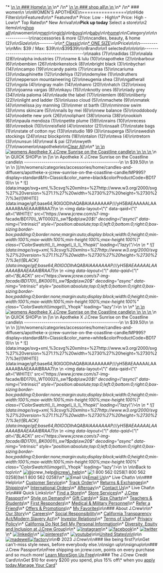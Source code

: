 "*   [\n    \n    ### Home\n    \n    ](/)\n*   /\n*   [\n    \n    ### shop all\n    \n    ](/all)\n*   /\n*   ### women\n    \n\nWOMEN'S APOTHEKE\n================\n\nHide Filters\n\nFeatured\n\n*   Featured\n*   Price: Low - High\n*   Price: High - Low\n*   Top Rated\n*   New Arrival\n\n**Pick up today** Select a store\n\n2 items\n\n[shop all](/all/?crawl=no)\n\nwomen\n\n[men](/all/mens?crawl=no)\n\n[girls](/all/girls?crawl=no)\n\n[boys](/all/boys?crawl=no)\n\n[baby](/all/baby?crawl=no)\n\n[home](/all/home?crawl=no)\n\nCategory\n\n\n------------\n\n[](/all/womens?sub-categories=womens-shopall-accessoriesAndMore&brand=APOTHEKE&crawl=no)accessories & more (2)\n\n[](/all/womens?sub-categories=womens-shopall-home&brand=APOTHEKE&crawl=no)candles, beauty, & home (2)\n\nSize\n\n\n--------\n\n[*   Classic](/all/womens?brand=APOTHEKE&crawl=no&fit=Classic)\n\n[*   ONE SIZE](/all/womens?brand=APOTHEKE&crawl=no&size=ONE%20SIZE)\n\nPrice\n\n\n---------\n\nMin: $39 / Max: $39\n\n$39$39\n\nBrand\n\n1 selected[](/all/womens?crawl=no)\n\n\n\n\n-----------------------------------------------\n\n[](/all/womens?brand=AAKS,APOTHEKE&crawl=no)aaks (7)\n\n[](/all/womens?brand=ADIDAS,APOTHEKE&crawl=no)adidas (3)\n\n[](/all/womens?brand=ALALA,APOTHEKE&crawl=no)alala (28)\n\n[](/all/womens?brand=ALPHA%20INDUSTRIES,APOTHEKE&crawl=no)alpha industries (7)\n\n[](/all/womens?brand=AME%20%26%20LULU,APOTHEKE&crawl=no)ame & lulu (10)\n\n[](/all/womens?crawl=no)apotheke (2)\n\n[](/all/womens?brand=APOTHEKE,BARBOUR&crawl=no)barbour (6)\n\n[](/all/womens?brand=APOTHEKE,BEMBIEN&crawl=no)bembien (26)\n\n[](/all/womens?brand=APOTHEKE,Birkenstock&crawl=no)birkenstock (8)\n\n[](/all/womens?brand=APOTHEKE,BRIGHT%20BLACK&crawl=no)bright black (3)\n\n[](/all/womens?brand=APOTHEKE,BYCHARI&crawl=no)bychari (14)\n\n[](/all/womens?brand=APOTHEKE,CAMPO&crawl=no)campo (19)\n\n[](/all/womens?brand=APOTHEKE,CANDY%20PAINTS&crawl=no)candy paints (7)\n\n[](/all/womens?brand=APOTHEKE,CARAA&crawl=no)caraa (5)\n\n[](/all/womens?brand=APOTHEKE,CARIUMA&crawl=no)cariuma (3)\n\n[](/all/womens?brand=APOTHEKE,DAUPHINETTE&crawl=no)dauphinette (12)\n\n[](/all/womens?brand=APOTHEKE,DEHIYA&crawl=no)dehiya (12)\n\n[](/all/womens?brand=APOTHEKE,DEMYLEE&crawl=no)demylee (1)\n\n[](/all/womens?brand=APOTHEKE,DRUTHERS&crawl=no)druthers (2)\n\n[](/all/womens?brand=APOTHEKE,EPPERSON%20MOUNTAINEERING&crawl=no)epperson mountaineering (2)\n\n[](/all/womens?brand=APOTHEKE,EUGENIA%20SHEA&crawl=no)eugenia shea (3)\n\n[](/all/womens?brand=APOTHEKE,GATHERALL&crawl=no)gatherall (2)\n\n[](/all/womens?brand=APOTHEKE,GOLA&crawl=no)gola (4)\n\n[](/all/womens?brand=APOTHEKE,GRAY%20MALIN&crawl=no)gray malin (14)\n\n[](/all/womens?brand=APOTHEKE,HANRO&crawl=no)hanro (20)\n\n[](/all/womens?brand=APOTHEKE,HATCH&crawl=no)hatch (32)\n\n[](/all/womens?brand=APOTHEKE,IXOQ&crawl=no)ixoq (3)\n\n[](/all/womens?brand=APOTHEKE,JOANNA%20VARGAS&crawl=no)joanna vargas (8)\n\n[](/all/womens?brand=APOTHEKE,KAYU&crawl=no)kayu (15)\n\n[](/all/womens?brand=APOTHEKE,KNOTTY%20ONES&crawl=no)knotty ones (6)\n\n[](/all/womens?brand=APOTHEKE,LADY%20GREY&crawl=no)lady grey (34)\n\n[](/all/womens?brand=APOTHEKE,LA%20PALOMA&crawl=no)la paloma (4)\n\n[](/all/womens?brand=APOTHEKE,LAUDE%20THE%20LABEL&crawl=no)laude the label (17)\n\n[](/all/womens?brand=APOTHEKE,LEMLEM&crawl=no)lemlem (66)\n\n[](/all/womens?brand=APOTHEKE,LIBERTY&crawl=no)liberty (22)\n\n[](/all/womens?brand=APOTHEKE,LIGHT%20AND%20LADDER&crawl=no)light and ladder (5)\n\n[](/all/womens?brand=APOTHEKE,LUSSO%20CLOUD&crawl=no)lusso cloud (5)\n\n[](/all/womens?brand=APOTHEKE,MACHETE&crawl=no)machete (9)\n\n[](/all/womens?brand=APOTHEKE,MATEK&crawl=no)matek (4)\n\n[](/all/womens?brand=APOTHEKE,MELISSA%20JOY%20MANNING&crawl=no)melissa joy manning (3)\n\n[](/all/womens?brand=APOTHEKE,MER%20ST%20BARTH&crawl=no)mer st barth (3)\n\n[](/all/womens?brand=APOTHEKE,MINNOW%20SWIM&crawl=no)minnow swim (3)\n\n[](/all/womens?brand=APOTHEKE,MS%20SKINCARE&crawl=no)ms skincare (5)\n\n[](/all/womens?brand=APOTHEKE,NAILS%20BY%20MEI&crawl=no)nails by mei (6)\n\n[](/all/womens?brand=APOTHEKE,NEW%20BALANCE&crawl=no)new balance (5)\n\n[](/all/womens?brand=APOTHEKE,ODDOBODY&crawl=no)oddobody (4)\n\n[](/all/womens?brand=APOTHEKE,ODETTE%20NEW%20YORK&crawl=no)odette new york (26)\n\n[](/all/womens?brand=APOTHEKE,OLIPHANT&crawl=no)oliphant (38)\n\n[](/all/womens?brand=APOTHEKE,ONIA&crawl=no)onia (38)\n\n[](/all/womens?brand=APOTHEKE,OOKIOH&crawl=no)ookioh (6)\n\n[](/all/womens?brand=APOTHEKE,PAULA%20MENDOZA&crawl=no)paula mendoza (1)\n\n[](/all/womens?brand=APOTHEKE,PETITE%20PLUME&crawl=no)petite plume (59)\n\n[](/all/womens?brand=APOTHEKE,RAINS&crawl=no)rains (10)\n\n[](/all/womens?brand=APOTHEKE,RECESS&crawl=no)recess (8)\n\n[](/all/womens?brand=APOTHEKE,REEBOK&crawl=no)reebok (10)\n\n[](/all/womens?brand=APOTHEKE,REISFIELD&crawl=no)reisfield (4)\n\n[](/all/womens?brand=APOTHEKE,REISTOR&crawl=no)reistor (21)\n\n[](/all/womens?brand=APOTHEKE,SAALT&crawl=no)saalt (7)\n\n[](/all/womens?brand=APOTHEKE,STATE%20BAGS&crawl=no)state bags (1)\n\n[](/all/womens?brand=APOTHEKE,STATE%20OF%20COTTON%20NYC&crawl=no)state of cotton nyc (13)\n\n[](/all/womens?brand=APOTHEKE,STUDIO%20189&crawl=no)studio 189 (3)\n\n[](/all/womens?brand=APOTHEKE,SUPERGA&crawl=no)superga (5)\n\n[](/all/womens?brand=APOTHEKE,SWEDISH%20STOCKINGS&crawl=no)swedish stockings (24)\n\n[](/all/womens?brand=APOTHEKE,SZ%20BLOCKPRINTS&crawl=no)sz blockprints (18)\n\n[](/all/womens?brand=APOTHEKE,TALON&crawl=no)talon (12)\n\n[](/all/womens?brand=APOTHEKE,TEVA&crawl=no)teva (4)\n\n[](/all/womens?brand=APOTHEKE,TRETORN&crawl=no)tretorn (3)\n\n[](/all/womens?brand=APOTHEKE,UNSUN&crawl=no)unsun (4)\n\n[](/all/womens?brand=APOTHEKE,WAL%20%26%20PAI&crawl=no)wal & pai (2)\n\n[](/all/womens?brand=APOTHEKE,WYETH&crawl=no)wyeth (7)\n\nwomen[](/all/?crawl=no)\n\napotheke[](/all/womens?crawl=no)\n\n[Clear All](/all/?crawl=no)\n\n*   [\n    \n    ![womens Apotheke X J.Crew Sunrise on the Coastline candle](https://www.jcrew.com/s7-img-facade/BD170_BK0001?hei=640&crop=0,0,512,0)\n    \n    \n    \n    ](/m/womens/categories/accessories/home/candles-and-diffusers/apotheke-x-jcrew-sunrise-on-the-coastline-candle/MP995?display=standard&fit=Classic&color_name=black&colorProductCode=BD170)\n    \n    QUICK SHOP\n    \n    [\n    \n    Apotheke X J.Crew Sunrise on the Coastline candle\n    -------------------------------------------------\n    \n    $39.50\n    \n    \n    \n    ](/m/womens/categories/accessories/home/candles-and-diffusers/apotheke-x-jcrew-sunrise-on-the-coastline-candle/MP995?display=standard&fit=Classic&color_name=black&colorProductCode=BD170)\n    \n    *   ![](data:image/svg+xml,%3csvg%20xmlns=%27http://www.w3.org/2000/svg%27%20version=%271.1%27%20width=%2730%27%20height=%2730%27/%3e)![WHITE](data:image/gif;base64,R0lGODlhAQABAIAAAAAAAP///yH5BAEAAAAALAAAAAABAAEAAAIBRAA7)\n        \n        <img data-layout=\"\" data-qaid=\"\" alt=\"WHITE\" src=\"https://www.jcrew.com/s7-img-facade/BD170\\_WT0002\\_sw?$pdp\\_sw20$\" decoding=\"async\" data-nimg=\"intrinsic\" style=\"position:absolute;top:0;left:0;bottom:0;right:0;box-sizing:border-box;padding:0;border:none;margin:auto;display:block;width:0;height:0;min-width:100%;max-width:100%;min-height:100%;max-height:100%\" class=\"ColorSwatch\\_\\_image\\_\\_\\_Yhopk\" loading=\"lazy\"/>\n        \n    *   ![](data:image/svg+xml,%3csvg%20xmlns=%27http://www.w3.org/2000/svg%27%20version=%271.1%27%20width=%2730%27%20height=%2730%27/%3e)![BLACK](data:image/gif;base64,R0lGODlhAQABAIAAAAAAAP///yH5BAEAAAAALAAAAAABAAEAAAIBRAA7)\n        \n        <img data-layout=\"\" data-qaid=\"\" alt=\"BLACK\" src=\"https://www.jcrew.com/s7-img-facade/BD170\\_BK0001\\_sw?$pdp\\_sw20$\" decoding=\"async\" data-nimg=\"intrinsic\" style=\"position:absolute;top:0;left:0;bottom:0;right:0;box-sizing:border-box;padding:0;border:none;margin:auto;display:block;width:0;height:0;min-width:100%;max-width:100%;min-height:100%;max-height:100%\" class=\"ColorSwatch\\_\\_image\\_\\_\\_Yhopk\" loading=\"lazy\"/>\n        \n    \n*   [\n    \n    ![womens Apotheke X J.Crew Sunrise on the Coastline candle](https://www.jcrew.com/s7-img-facade/BD170_WT0002?hei=640&crop=0,0,512,0)\n    \n    \n    \n    ](/m/womens/categories/accessories/home/candles-and-diffusers/apotheke-x-jcrew-sunrise-on-the-coastline-candle/MP995?display=standard&fit=Classic&color_name=white&colorProductCode=BD170)\n    \n    QUICK SHOP\n    \n    [\n    \n    Apotheke X J.Crew Sunrise on the Coastline candle\n    -------------------------------------------------\n    \n    $39.50\n    \n    \n    \n    ](/m/womens/categories/accessories/home/candles-and-diffusers/apotheke-x-jcrew-sunrise-on-the-coastline-candle/MP995?display=standard&fit=Classic&color_name=white&colorProductCode=BD170)\n    \n    *   ![](data:image/svg+xml,%3csvg%20xmlns=%27http://www.w3.org/2000/svg%27%20version=%271.1%27%20width=%2730%27%20height=%2730%27/%3e)![WHITE](data:image/gif;base64,R0lGODlhAQABAIAAAAAAAP///yH5BAEAAAAALAAAAAABAAEAAAIBRAA7)\n        \n        <img data-layout=\"\" data-qaid=\"\" alt=\"WHITE\" src=\"https://www.jcrew.com/s7-img-facade/BD170\\_WT0002\\_sw?$pdp\\_sw20$\" decoding=\"async\" data-nimg=\"intrinsic\" style=\"position:absolute;top:0;left:0;bottom:0;right:0;box-sizing:border-box;padding:0;border:none;margin:auto;display:block;width:0;height:0;min-width:100%;max-width:100%;min-height:100%;max-height:100%\" class=\"ColorSwatch\\_\\_image\\_\\_\\_Yhopk\" loading=\"lazy\"/>\n        \n    *   ![](data:image/svg+xml,%3csvg%20xmlns=%27http://www.w3.org/2000/svg%27%20version=%271.1%27%20width=%2730%27%20height=%2730%27/%3e)![BLACK](data:image/gif;base64,R0lGODlhAQABAIAAAAAAAP///yH5BAEAAAAALAAAAAABAAEAAAIBRAA7)\n        \n        <img data-layout=\"\" data-qaid=\"\" alt=\"BLACK\" src=\"https://www.jcrew.com/s7-img-facade/BD170\\_BK0001\\_sw?$pdp\\_sw20$\" decoding=\"async\" data-nimg=\"intrinsic\" style=\"position:absolute;top:0;left:0;bottom:0;right:0;box-sizing:border-box;padding:0;border:none;margin:auto;display:block;width:0;height:0;min-width:100%;max-width:100%;min-height:100%;max-height:100%\" class=\"ColorSwatch\\_\\_image\\_\\_\\_Yhopk\" loading=\"lazy\"/>\n        \n    \n\nBack to top\n\n*   ![@jcrew_help](/next-static/images/sidecar-modules/footer/twitter-2.svg)[@jcrew\\_help](https://twitter.com/jcrew_help)\n*   ![1 800 562 0258](/next-static/images/sidecar-modules/footer/phone-2.svg)[1 800 562 0258](tel:1 800 562 0258)\n*   ![Email Us](/next-static/images/sidecar-modules/footer/email.svg)[Email Us](mailto:help@jcrew.com)\n*   Live Chat\n    \n\n### Help\n\n*   [Customer Service](/help/customer-service)\n*   [Track Order](/help/order-status)\n*   [Returns & Exchanges](/help/returns-exchanges)\n*   [Shipping](/help/shipping-handling)\n*   [International Orders](/help/international-orders)\n*   [Afterpay](/afterpay-faq)\n*   [Contact Us](/help/contact-us)\n*   Live Chat\n    \n\n### Quick Links\n\n*   [Find a Store](https://stores.jcrew.com/search)\n*   [Store Services](/s/store-services)\n*   [J.Crew Passport](/s/rewards)\n*   [Style on Demand](/s/style-on-demand)\n*   [Gift Cards](/help/gift-card)\n*   [Size Charts](/r/size-charts)\n*   [Teachers & Students](/s/teacher-student-discount)\n*   [First Responders](/s/military-medical-first-responder-discount)\n*   [Medical & Military Personnel](/s/military-medical-first-responder-discount)\n*   [Refer a Friend](/share)\n*   [Offers & Promotions](/best-deals)\n*   [My Favorites](/favorites)\n\n### About J.Crew\n\n*   [Our Story](/s/aboutus)\n*   [Careers](https://jobs.jcrew.com)\n*   [Social Responsibility](/s/corporate-responsibility)\n*   [California Transparency Act/Modern Slavery Act](/s/CSR-california-transparency-act)\n*   [Investor Relations](https://investors.jcrew.com)\n*   [Terms of Use](/help/terms-of-use)\n*   [Privacy Policy](/help/privacy-policy)\n*   [California Do Not Sell My Personal Information](https://jcrew.clarip.com/dsr/create?brand=jcrew&type=3)\n*   [Diversity, Equity and Inclusion at J.Crew Group](/s/diversity-equity-inclusion)\n\n*   [![instagram](/next-static/images/sidecar-modules/footer/instagram-2.svg)](http://instagram.com/jcrew)\n*   [![facebook](/next-static/images/sidecar-modules/footer/facebook-2.svg)](https://www.facebook.com/jcrew)\n*   [![twitter](/next-static/images/sidecar-modules/footer/twitter-2.svg)](https://twitter.com/jcrew)\n*   [![linkedin](/next-static/images/sidecar-modules/footer/linkedin.svg)](https://www.linkedin.com/company/j-crew)\n*   [![pinterest](/next-static/images/sidecar-modules/footer/pinterest-2.svg)](http://pinterest.com/jcrew/)\n*   [![youtube](/next-static/images/sidecar-modules/footer/youtube-2.svg)](http://www.youtube.com/user/jcrewinsider)\n\n[United States\n\n](/r/context-chooser)\n\n[![madewell](/next-static/images/sidecar-modules/footer/madewell.svg)](https://www.madewell.com)[![factory](/next-static/images/sidecar-modules/navigation/jcrew-factory-logo-black.svg)](https://factory.jcrew.com)\n\n© 2023 J.Crew\n\n### like being first?\n\nGet can't-miss style news, before everybody else.\n\nsign up\n\nsignup\n\n### J.Crew Passport\n\nFree shipping on jcrew.com, points on every purchase and so much more! [Learn More](/s/rewards)[Sign Up Free](/?register=true)\n\n### The J.Crew Credit Card\n\nGet $10 for every $200 you spend, plus 15% off\\* when you [apply today.](/s/credit-card)[Manage Your Card](https://d.comenity.net/jcrew/)"